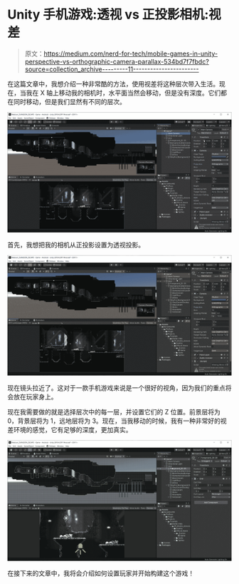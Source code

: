 # Unity 手机游戏:透视 vs 正投影相机:视差

> 原文：<https://medium.com/nerd-for-tech/mobile-games-in-unity-perspective-vs-orthographic-camera-parallax-534bd7f7fbdc?source=collection_archive---------11----------------------->

在这篇文章中，我想介绍一种非常酷的方法，使用视差将这种层次带入生活。现在，当我在 X 轴上移动我的相机时，水平面当然会移动，但是没有深度。它们都在同时移动，但是我们显然有不同的层次。

![](img/ad03cd35ac10faa3df2e0db2db4b8efd.png)

首先，我想把我的相机从正投影设置为透视投影。

![](img/dd770ce85d12617b0aebb9d1098bcf1d.png)

现在镜头拉近了。这对于一款手机游戏来说是一个很好的视角，因为我们的重点将会放在玩家身上。

现在我需要做的就是选择层次中的每一层，并设置它们的 Z 位置。前景层将为 0，背景层将为 1，远地层将为 3。现在，当我移动的时候，我有一种非常好的视差环境的感觉，它有足够的深度，更加真实。

![](img/81467b008c02fb357223512a6bfcfdd5.png)

在接下来的文章中，我将会介绍如何设置玩家并开始构建这个游戏！